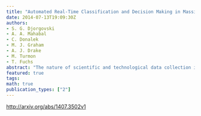 ```yaml
---
title: "Automated Real-Time Classification and Decision Making in Massive Data   Streams from Synoptic Sky Surveys"
date: 2014-07-13T19:09:30Z
authors:
- S. G. Djorgovski
- A. A. Mahabal
- C. Donalek
- M. J. Graham
- A. J. Drake
- M. Turmon
- T. Fuchs
abstract: "The nature of scientific and technological data collection is evolving rapidly: data volumes and rates grow exponentially, with increasing complexity and information content, and there has been a transition from static data sets to data streams that must be analyzed in real time. Interesting or anomalous phenomena must be quickly characterized and followed up with additional measurements via optimal deployment of limited assets. Modern astronomy presents a variety of such phenomena in the form of transient events in digital synoptic sky surveys, including cosmic explosions (supernovae, gamma ray bursts), relativistic phenomena (black hole formation, jets), potentially hazardous asteroids, etc. We have been developing a set of machine learning tools to detect, classify and plan a response to transient events for astronomy applications, using the Catalina Real-time Transient Survey (CRTS) as a scientific and methodological testbed. The ability to respond rapidly to the potentially most interesting events is a key bottleneck that limits the scientific returns from the current and anticipated synoptic sky surveys. Similar challenge arise in other contexts, from environmental monitoring using sensor networks to autonomous spacecraft systems. Given the exponential growth of data rates, and the time-critical response, we need a fully automated and robust approach. We describe the results obtained to date, and the possible future developments."
featured: true
tags:
math: true
publication_types: ["2"]
---
```

http://arxiv.org/abs/1407.3502v1

